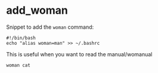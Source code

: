 # add_woman

Snippet to add the `woman` command:

```
#!/bin/bash
echo "alias woman=man" >> ~/.bashrc
```

This is useful when you want to read the manual/womanual

```
woman cat
```
